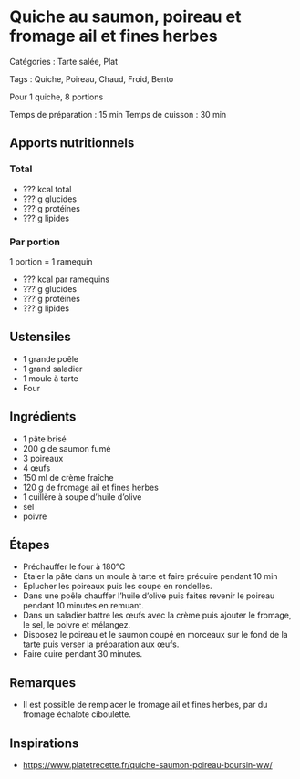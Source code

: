 # Quiche au saumon, poireau et fromage ail et fines herbes

Catégories : Tarte salée, Plat

Tags : Quiche, Poireau, Chaud, Froid, Bento

Pour 1 quiche, 8 portions

Temps de préparation : 15 min
Temps de cuisson : 30 min

## Apports nutritionnels

### Total

* ??? kcal total
* ??? g glucides
* ??? g protéines
* ??? g lipides

### Par portion

1 portion = 1 ramequin

* ??? kcal par ramequins
* ??? g glucides
* ??? g protéines
* ??? g lipides

## Ustensiles

* 1 grande poêle
* 1 grand saladier
* 1 moule à tarte
* Four

## Ingrédients

* 1 pâte brisé
* 200 g de saumon fumé
* 3 poireaux
* 4 œufs
* 150 ml de crème fraîche
* 120 g de fromage ail et fines herbes
* 1 cuillère à soupe d’huile d’olive
* sel
* poivre

## Étapes

* Préchauffer le four à 180°C
* Étaler la pâte dans un moule à tarte et faire précuire pendant 10 min
* Éplucher les poireaux puis les coupe en rondelles.
* Dans une poêle chauffer l’huile d’olive puis faites revenir le poireau pendant 10 minutes en remuant.
* Dans un saladier battre les œufs avec la crème puis ajouter le fromage, le sel, le poivre et mélangez.
* Disposez le poireau et le saumon coupé en morceaux sur le fond de la tarte puis verser la préparation aux œufs.
* Faire cuire pendant 30 minutes.

## Remarques

* Il est possible de remplacer le fromage ail et fines herbes, par du fromage échalote ciboulette.

## Inspirations

* https://www.platetrecette.fr/quiche-saumon-poireau-boursin-ww/
